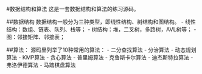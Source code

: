 #数据结构和算法
    这是一套数据结构和算法的练习源码。

##数据结构
    数据结构一般分为三种类型，即线性结构、树结构和图结构。
    - 线性结构：数组、链表、队列、栈等；
    - 树结构：堆，二叉树，多路树，AVL树等；
    - 图：邻接矩阵、邻接表；

##算法：
    源码里列举了10种常用的算法：
    - 二分查找算法
    - 分治算法
    - 动态规划算法
    - KMP算法
    - 贪心算法
    - 普里姆算法
    - 克鲁斯卡尔算法
    - 迪杰斯特拉算法
    - 弗洛伊德算法
    - 马踏棋盘算法
